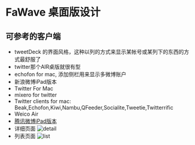 # FaWave 桌面版设计

## 可参考的客户端

* tweetDeck 的界面风格，这种以列的方式来显示某帐号或某列下的东西的方式最舒服了
* twitter那个AIR桌版就很有型
* echofon for mac, 添加侧栏用来显示多微博账户
* 新浪微博iPad版本
* Twitter For Mac
* mixero for twitter
* Twitter clients for mac: Beak,Echofon,Kiwi,Nambu,QFeeder,Socialite,Tweetie,Twitterrific
* Weico Air
* [腾讯微博iPad版本](http://www.uisea.com/news/ITquan/2011/0425/454.html)
 * 详细页面
  ![detail](http://ww1.sinaimg.cn/large/6cfc7910jw1dhcf5l70h8j.jpg)
 * 列表页面
  ![list](http://ww3.sinaimg.cn/large/6cfc7910jw1dhcf5uoag1j.jpg)